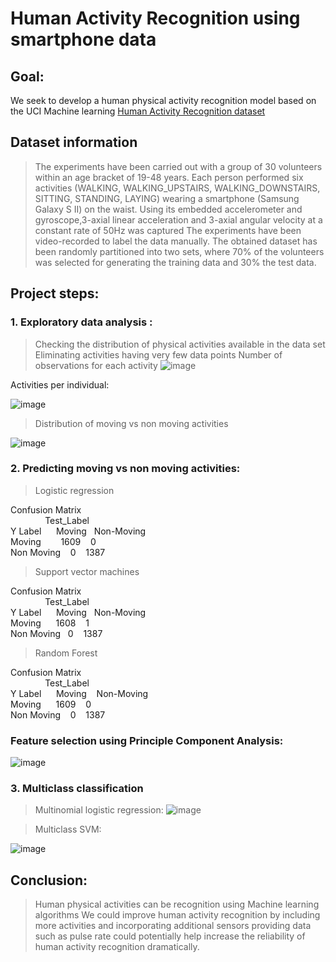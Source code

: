 # Human Activity Recognition using smartphone data
## Goal: 
We seek to develop a human physical activity recognition model based on the UCI Machine learning [Human Activity Recognition dataset ](https://archive.ics.uci.edu/ml/datasets/Human+Activity+Recognition+Using+Smartphones)

## Dataset information

> The experiments have been carried out with a group of 30 volunteers within an age bracket of 19-48 years. 
> Each person performed six activities (WALKING, WALKING_UPSTAIRS, WALKING_DOWNSTAIRS, SITTING, STANDING, LAYING) wearing a smartphone (Samsung Galaxy S II) on the waist.
> Using its embedded accelerometer and gyroscope,3-axial linear acceleration and 3-axial angular velocity at a constant rate of 50Hz was captured
> The experiments have been video-recorded to label the data manually. The obtained dataset has been randomly partitioned into two sets, where 70% of the volunteers was selected for generating the training data and 30% the test data.

## Project steps:
### 1. Exploratory data analysis : 
> Checking the distribution of physical activities available in the data set
> Eliminating activities having very few data points
Number of observations for each activity 
![image](https://user-images.githubusercontent.com/60999947/106921137-b412cf00-66d9-11eb-846d-bcc1171f723b.png)

Activities per individual: 

![image](https://user-images.githubusercontent.com/60999947/106921277-ddcbf600-66d9-11eb-9b1c-72e901bf75ed.png)

> Distribution of moving vs non moving activities

![image](https://user-images.githubusercontent.com/60999947/106921490-0fdd5800-66da-11eb-8480-735a542faba2.png)

### 2. Predicting moving vs non moving activities:
> Logistic regression

Confusion Matrix\
&nbsp;&nbsp;&nbsp;&nbsp;&nbsp;&nbsp; &nbsp; &nbsp;&nbsp; &nbsp; Test_Label\
Y Label &nbsp;&nbsp;&nbsp;&nbsp; Moving &nbsp;&nbsp;Non-Moving\
Moving &nbsp; &nbsp; &nbsp;&nbsp; 1609  &nbsp;&nbsp;      0\
Non Moving &nbsp;&nbsp;  0  &nbsp;&nbsp; 1387

> Support vector machines

Confusion Matrix \
&nbsp;&nbsp;&nbsp;&nbsp;&nbsp;&nbsp; &nbsp; &nbsp;&nbsp; &nbsp;  Test_Label\
Y Label &nbsp;&nbsp;&nbsp;&nbsp; Moving &nbsp;&nbsp;Non-Moving\
Moving &nbsp;&nbsp;&nbsp;&nbsp;    1608   &nbsp;&nbsp;     1\
Non Moving &nbsp; 0    &nbsp;&nbsp;     1387

> Random Forest

Confusion Matrix\
&nbsp;&nbsp;&nbsp;&nbsp;&nbsp;&nbsp; &nbsp; &nbsp;&nbsp; &nbsp;  Test_Label\
Y Label &nbsp;&nbsp;&nbsp;&nbsp;   Moving   &nbsp;&nbsp;   Non-Moving\
Moving &nbsp;&nbsp;&nbsp;&nbsp;   1609     &nbsp;&nbsp;   0\
Non Moving &nbsp;&nbsp; 0   &nbsp;&nbsp;      1387

### Feature selection using Principle Component Analysis:

![image](https://user-images.githubusercontent.com/60999947/106923723-5fbd1e80-66dc-11eb-812c-faa9c745f2af.png)


### 3. Multiclass classification

> Multinomial logistic regression:
![image](https://user-images.githubusercontent.com/60999947/106924599-3650c280-66dd-11eb-9fd1-8bab5141ef62.png)

> Multiclass SVM:

![image](https://user-images.githubusercontent.com/60999947/106924193-d78b4900-66dc-11eb-8236-b5c206279aae.png)

## Conclusion:

> Human physical activities can be recognition using Machine learning algorithms
> We could improve human activity recognition by including more activities and incorporating additional sensors providing data such as pulse rate could potentially help increase the reliability of  human activity recognition dramatically.

